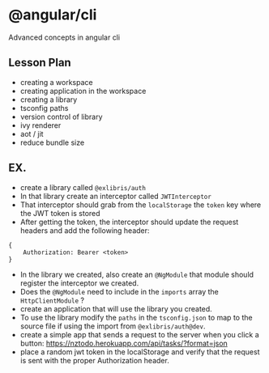 # @angular/cli

Advanced concepts in angular cli

## Lesson Plan

- creating a workspace
- creating application in the workspace
- creating a library
- tsconfig paths
- version control of library
- ivy renderer
- aot / jit
- reduce bundle size

## EX.

- create a library called `@exlibris/auth`
- In that library create an interceptor called `JWTInterceptor`
- That interceptor should grab from the `localStorage` the `token` key where the JWT token is stored 
- After getting the token, the interceptor should update the request headers and add the following header:

```
{
	Authorization: Bearer <token>
}
```
- In the library we created, also create an `@NgModule` that module should register the interceptor we created.
- Does the `@NgModule` need to include in the `imports` array the `HttpClientModule` ?
- create an application that will use the library you created.
- To use the library modify the `paths` in the `tsconfig.json` to map to the source file if using the import from `@exlibris/auth@dev`.
- create a simple app that sends a request to the server when you click a button: 
https://nztodo.herokuapp.com/api/tasks/?format=json
- place a random jwt token in the localStorage and verify that the request is sent with the proper Authorization header.

